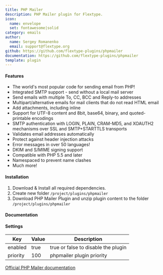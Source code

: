 ```yaml
---
title: PHP Mailer
description: PHP Mailer plugin for Flextype.
icon:
  name: envelope
  set: fontawesome|solid
category: emails
author:
  name: Sergey Romanenko
  email: support@flextype.org
github: https://github.com/flextype-plugins/phpmailer
documentation: https://github.com/flextype-plugins/phpmailer
template: plugin
---
```


#### Features

* The world's most popular code for sending email from PHP!
* Integrated SMTP support - send without a local mail server
* Send emails with multiple To, CC, BCC and Reply-to addresses
* Multipart/alternative emails for mail clients that do not read HTML email
* Add attachments, including inline
* Support for UTF-8 content and 8bit, base64, binary, and quoted-printable encodings
* SMTP authentication with LOGIN, PLAIN, CRAM-MD5, and XOAUTH2 mechanisms over SSL and SMTP+STARTTLS transports
* Validates email addresses automatically
* Protect against header injection attacks
* Error messages in over 50 languages!
* DKIM and S/MIME signing support
* Compatible with PHP 5.5 and later
* Namespaced to prevent name clashes
* Much more!

#### Installation

1. Download & Install all required dependencies.
2. Create new folder `/project/plugins/phpmailer`
3. Download PHP Mailer Plugin and unzip plugin content to the folder `/project/plugins/phpmailer`

#### Documentation

#### Settings

| Key      | Value | Description                         |
| -------- | ----- | ----------------------------------- |
| enabled  | true  | true or false to disable the plugin |
| priority | 100   | phpmailer plugin priority           |

[Official PHP Mailer documentation](https://github.com/PHPMailer/PHPMailer)
